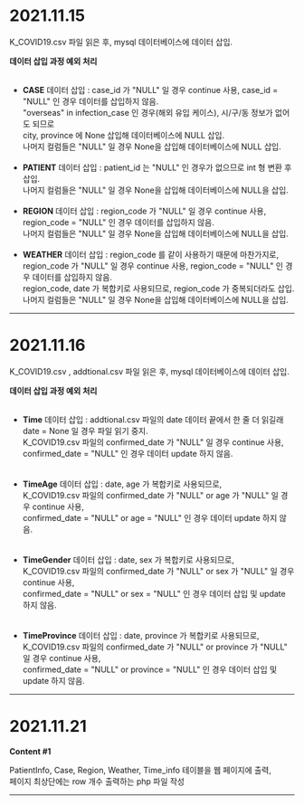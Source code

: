
# 2021.11.15 

K_COVID19.csv 파일 읽은 후, mysql 데이터베이스에 데이터 삽입. 

 **데이터 삽입 과정 예외 처리**
<br></br>
- **CASE** 데이터 삽입
 : case_id 가 "NULL" 일 경우 continue 사용, case_id = "NULL" 인 경우 데이터를 삽입하지 않음.  
   "overseas" in infection_case 인 경우(해외 유입 케이스), 시/구/동 정보가 없어도 되므로  
   city, province 에 None 삽입해 데이터베이스에 NULL 삽입.  
   나머지 컬럼들은 "NULL" 일 경우 None을 삽입해 데이터베이스에 NULL 삽입.
<br></br>
- **PATIENT** 데이터 삽입
 : patient_id 는 "NULL" 인 경우가 없으므로 int 형 변환 후 삽입.  
   나머지 컬럼들은 "NULL" 일 경우 None을 삽입해 데이터베이스에 NULL을 삽입.
<br></br>
- **REGION** 데이터 삽입
 : region_code 가 "NULL" 일 경우 continue 사용, region_code = "NULL" 인 경우 데이터를 삽입하지 않음.  
   나머지 컬럼들은 "NULL" 일 경우 None을 삽입해 데이터베이스에 NULL을 삽입.
<br></br>
- **WEATHER** 데이터 삽입
 : region_code 를 같이 사용하기 때문에 마찬가지로,
   region_code 가 "NULL" 일 경우 continue 사용, region_code = "NULL" 인 경우 데이터를 삽입하지 않음.  
   region_code, date 가 복합키로 사용되므로, region_code 가 중복되더라도 삽입.  
   나머지 컬럼들은 "NULL" 일 경우 None을 삽입해 데이터베이스에 NULL을 삽입.
 
-------------------------------------------------------------------------------------------------------------------------------------------------

# 2021.11.16

K_COVID19.csv , addtional.csv 파일 읽은 후, mysql 데이터베이스에 데이터 삽입. 

**데이터 삽입 과정 예외 처리**
<br></br>
- **Time** 데이터 삽입
 : addtional.csv 파일의 date 데이터 끝에서 한 줄 더 읽길래 date = None 일 경우 파일 읽기 중지.  
   K_COVID19.csv 파일의 confirmed_date 가 "NULL" 일 경우 continue 사용, confirmed_date = "NULL" 인 경우 데이터 update 하지 않음.  
<br></br>
- **TimeAge** 데이터 삽입
 : date, age 가 복합키로 사용되므로,   
   K_COVID19.csv 파일의 confirmed_date 가 "NULL" or age 가 "NULL" 일 경우 continue 사용,   
   confirmed_date = "NULL" or age = "NULL" 인 경우 데이터 update 하지 않음.  
<br></br>
- **TimeGender** 데이터 삽입
 : date, sex 가 복합키로 사용되므로,   
   K_COVID19.csv 파일의 confirmed_date 가 "NULL" or sex 가 "NULL" 일 경우 continue 사용,   
   confirmed_date = "NULL" or sex = "NULL" 인 경우 데이터 삽입 및 update 하지 않음.  
<br></br>
- **TimeProvince** 데이터 삽입
 : date, province 가 복합키로 사용되므로,   
   K_COVID19.csv 파일의 confirmed_date 가 "NULL" or province 가 "NULL" 일 경우 continue 사용,   
   confirmed_date = "NULL" or province = "NULL" 인 경우 데이터 삽입 및 update 하지 않음. 
 

-------------------------------------------------------------------------------------------------------------------------------------------------

# 2021.11.21

**Content #1**    
  
PatientInfo, Case, Region, Weather, Time_info 테이블을 웹 페이지에 출력,    
페이지 최상단에는 row 개수 출력하는 php 파일 작성


-------------------------------------------------------------------------------------------------------------------------------------------------
